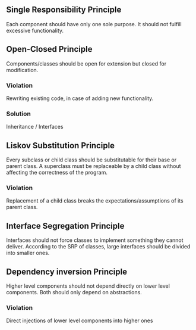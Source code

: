 ## Single Responsibility Principle

Each component should have only one sole purpose.
It should not fulfill excessive functionality.

## Open-Closed Principle
Components/classes should be open 
for extension but closed for modification.

### Violation
Rewriting existing code, in case of adding 
new functionality.

### Solution
Inheritance / Interfaces

## Liskov Substitution Principle
Every subclass or child class should be 
substitutable for their base or parent class.
A superclass must be replaceable by a child class 
without affecting the correctness of the program.

### Violation
Replacement of a child class breaks the 
expectations/assumptions of its parent class.

## Interface Segregation Principle
Interfaces should not force classes to 
implement something they cannot deliver.
According to the SRP of classes, large interfaces 
should be divided into smaller ones.

## Dependency inversion Principle
Higher level components should not depend
directly on lower level components. 
Both should only depend on abstractions.

### Violation
Direct injections of lower level
components into higher ones
